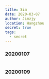 ```yaml
---
title: Sim
date: 2020-03-07
author: Jimzjy
location: Hangzhou
secret: true
tags: 
  - secret
---
```


### 20200107
<img :src="$withBase('/secret/sim/DSC00726.jpg')" />

### 20200109
<img :src="$withBase('/secret/sim/DSC00786.jpg')" />